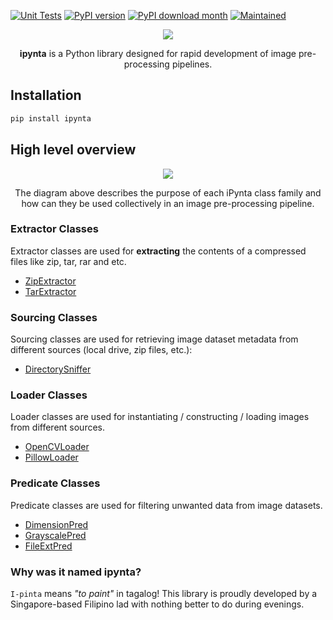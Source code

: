[![Unit Tests](https://github.com/allanchua101/ipynta/actions/workflows/run_unit_tests.yml/badge.svg)](https://github.com/allanchua101/ipynta/actions/workflows/run_unit_tests.yml)
[![PyPI version](https://badge.fury.io/py/ipynta.svg)](https://badge.fury.io/py/ipynta)
[![PyPI download month](https://img.shields.io/pypi/dm/ipynta.svg)](https://pypi.python.org/pypi/ipynta/)
[![Maintained](https://img.shields.io/badge/Maintained%3F-yes-green.svg)](https://github.com/allanchua101/ipynta/graphs/commit-activity)

<p align="center">
    <img  src="https://i.imgur.com/mKCFKIf.jpeg"> 
</p>

<p align="center">
  <strong>ipynta</strong> is a Python library designed for rapid development of image pre-processing pipelines.
</p>

## Installation

```sh
pip install ipynta
```

## High level overview

<p align="center">
  <img src="https://i.imgur.com/tCDKqJD.png" />
</p>

<p align="center">
  The diagram above describes the purpose of each iPynta class family and how can they be used collectively in an image pre-processing pipeline.
</p>

### Extractor Classes

Extractor classes are used for **extracting** the contents of a compressed files like zip, tar, rar and etc.

- [ZipExtractor](https://github.com/allanchua101/ipynta/blob/main/docs/extractors/ZipExtractor.md)
- [TarExtractor](https://github.com/allanchua101/ipynta/blob/main/docs/extractors/TarExtractor.md)

### Sourcing Classes

Sourcing classes are used for retrieving image dataset metadata from different sources (local drive, zip files, etc.):

- [DirectorySniffer](https://github.com/allanchua101/ipynta/blob/main/docs/sourcing/DirectorySniffer.md)

### Loader Classes

Loader classes are used for instantiating / constructing / loading images from different sources.

- [OpenCVLoader](https://github.com/allanchua101/ipynta/blob/main/docs/loaders/OpenCVLoader.md)
- [PillowLoader](https://github.com/allanchua101/ipynta/blob/main/docs/loaders/PillowLoader.md)

### Predicate Classes

Predicate classes are used for filtering unwanted data from image datasets.

- [DimensionPred](https://github.com/allanchua101/ipynta/blob/main/docs/predicates/DimensionPred.md)
- [GrayscalePred](https://github.com/allanchua101/ipynta/blob/main/docs/predicates/GrayscalePred.md)
- [FileExtPred](https://github.com/allanchua101/ipynta/blob/main/docs/predicates/FileExtPred.md)

### Why was it named ipynta?

`I-pinta` means _"to paint"_ in tagalog! This library is proudly developed by a Singapore-based Filipino lad with nothing better to do during evenings.
